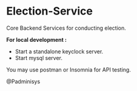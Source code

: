 # Election-Service
Core Backend Services for conducting election.

**For local development :**

- Start a standalone keyclock server.
- Start mysql server.

You may use postman or Insomnia for API testing.

@Padminisys 